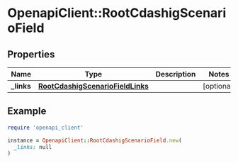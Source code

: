 # OpenapiClient::RootCdashigScenarioField

## Properties

| Name | Type | Description | Notes |
| ---- | ---- | ----------- | ----- |
| **_links** | [**RootCdashigScenarioFieldLinks**](RootCdashigScenarioFieldLinks.md) |  | [optional] |

## Example

```ruby
require 'openapi_client'

instance = OpenapiClient::RootCdashigScenarioField.new(
  _links: null
)
```

